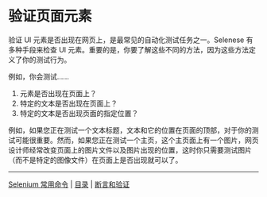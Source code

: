 # 验证页面元素

验证 UI 元素是否出现在网页上，是最常见的自动化测试任务之一。Selenese 有多种手段来检查 UI 元素。重要的是，你要了解这些不同的方法，因为这些方法定义了你的测试行为。

例如，你会测试……

1. 元素是否出现在页面上？
2. 特定的文本是否出现在页面上？
3. 特定的文本是否出现页面的指定位置？

例如，如果您正在测试一个文本标题，文本和它的位置在页面的顶部，对于你的测试可能很重要。然而，如果您正在测试一个主页，这个主页面上有一个图片，网页设计师经常改变页面上的图片文件以及图片出现的位置，这时你只需要测试图片（而不是特定的图像文件）在页面上是否出现就可以了。

---
[Selenium 常用命令](Commonly.md) | [目录](README.md) | [断言和验证](Assertion.md)
